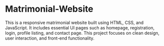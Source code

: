 # Matrimonial-Website
This is a responsive matrimonial website built using HTML, CSS, and JavaScript. It includes essential UI pages such as homepage, registration, login, profile listing, and contact page. This project focuses on clean design, user interaction, and front-end functionality. 
